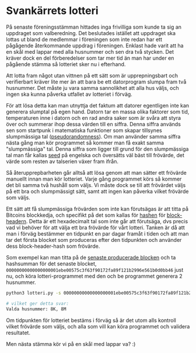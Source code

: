 # Svankärrets lotteri

På senaste föreningsstämman hittades inga frivilliga som kunde ta sig an uppdraget som valberedning. Det beslutades istället att uppdraget ska lottas ut bland de medlemmar i föreningen som inte redan har ett pågågende återkommande uppdrag i föreningen. Enklast hade varit att ha en skål med lappar med alla husnummer och sen dra två stycken. Det kräver dock en del förberedelser som tar mer tid än man har under en pågående stämma så lotteriet sker nu i efterhand. 

Att lotta fram något utan vittnen på ett sätt som är upprepningsbart och verifierbart kräver lite mer än att bara be ett datorprogram slumpa fram två husnummer. Det måste ju vara samma sannolikhet att alla hus väljs, och ingen ska kunna påverka utfallet av lotteriet i förväg.

För att lösa detta kan man utnyttja det faktum att datorer egentligen inte kan generera slumptal på egen hand. Datorn tar en massa olika faktorer som tid, temperaturen inne i datorn och en rad andra saker som är svåra att styra över och summerar ihop dessa värden till en siffra. Denna siffra används sen som startpunk i matematiska funktioner som skapar tillsynes slumpmässiga tal ([pseudorandomness](https://en.wikipedia.org/wiki/Pseudorandomness)). Om man använder samma siffra nästa gång man kör programmet så kommer man få exakt samma "slumpmässiga" tal. Denna siffra som ligger till grund för den slumpmässiga tal man får kallas [seed](https://en.wikipedia.org/wiki/Random_seed) på engelska och översätts väl bäst till frövärde, det värde som resten av talserien växer fram ifrån.

Så återupprepbarheten går alltså att lösa genom att man sätter ett frövärde manuellt innan man kör lotteriet. Varje gång programmet körs så kommer det bli samma två hushåll som väljs. Vi måste dock se till att frövärdet väljs på ett bra och slumpmässigt sätt, samt att ingen kan påverka vilket frövärde som väljs.

Ett sätt att få slumpmässiga frövärden som inte kan förutsägas är att titta på Bitcoins blockkedja, och specifikt på det som kallas för [hashen](https://sv.wikipedia.org/wiki/Hashfunktion) för [block-headern](https://learnmeabitcoin.com/technical/block-header). Detta är ett hexadecimalt tal som inte går att förutsäga, dvs precis vad vi behöver för att välja ett bra frövärde för vårt lotteri. Tanken är då att man i förväg bestämmer en tidpunkt en par dagar framåt i tiden och att man tar det första blocket som produceras efter den tidpunkten och använder dess block-header-hash som frövärde.

Som exempel kan man titta på de [senaste producerade blocken](https://blockexplorer.one/bitcoin/mainnet) och ta hashsumman för det senaste blocket, `00000000000000000001ebe00575c3f63f90172fa89f121b2996e561b0d0bb46` just nu, och köra lotteri-programmet med den och be programmet generera 2 husnummer.

```bash
python3 lotteri.py -s 00000000000000000001ebe00575c3f63f90172fa89f121b2996e561b0d0bb46 -n 2

# vilket ger detta svar:
Valda husnummer: 8K, 8M
```

Om tidpunkten för lotteriet bestäms i förväg så är det utom alls kontroll vilket frövärde som väljs, och alla som vill kan köra programmet och validera resultatet.

Men nästa stämma kör vi på en skål med lappar va? :)


